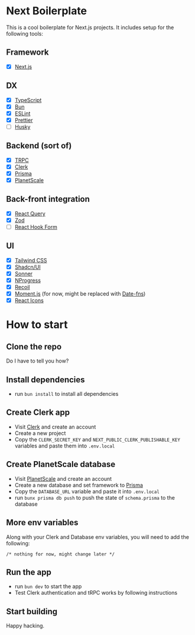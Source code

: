 # Next Boilerplate

This is a cool boilerplate for Next.js projects. It includes setup for the following tools:

## Framework

- [x] [Next.js](https://nextjs.org/)

## DX

- [x] [TypeScript](https://www.typescriptlang.org/)
- [x] [Bun](https://bun.sh/)
- [x] [ESLint](https://eslint.org/)
- [x] [Prettier](https://prettier.io/)
- [ ] [Husky](https://typicode.github.io/husky/)

## Backend (sort of)

- [x] [TRPC](https://trpc.io/)
- [x] [Clerk](https://clerk.dev/)
- [x] [Prisma](https://www.prisma.io/)
- [x] [PlanetScale](https://planetscale.com/)

## Back-front integration

- [x] [React Query](https://react-query.tanstack.com/)
- [x] [Zod](https://zod.dev/)
- [ ] [React Hook Form](https://react-hook-form.com/)

## UI

- [x] [Tailwind CSS](https://tailwindcss.com/)
- [x] [Shadcn/UI](https://ui.shadcn.com/)
- [x] [Sonner](https://sonner.emilkowal.ski/)
- [x] [NProgress](https://ricostacruz.com/nprogress/)
- [x] [Recoil](https://recoiljs.org/)
- [x] [Moment.js](https://momentjs.com/) (for now, might be replaced with [Date-fns](https://date-fns.org/))
- [x] [React Icons](https://react-icons.github.io/react-icons/)

# How to start

## Clone the repo

Do I have to tell you how?

## Install dependencies

- run `bun install` to install all dependencies

## Create Clerk app

- Visit [Clerk](https://clerk.dev/) and create an account
- Create a new project
- Copy the `CLERK_SECRET_KEY` and `NEXT_PUBLIC_CLERK_PUBLISHABLE_KEY` variables and paste them into `.env.local`

## Create PlanetScale database

- Visit [PlanetScale](https://planetscale.com/) and create an account
- Create a new database and set framework to [Prisma](https://www.prisma.io/)
- Copy the `DATABASE_URL` variable and paste it into `.env.local`
- run `bunx prisma db push` to push the state of `schema.prisma` to the database

## More env variables

Along with your Clerk and Database env variables, you will need to add the following:

```
/* nothing for now, might change later */
```

## Run the app

- run `bun dev` to start the app
- Test Clerk authentication and tRPC works by following instructions

## Start building

Happy hacking.

